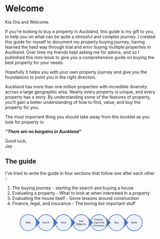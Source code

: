 # Welcome

Kia Ora and Welcome.

If you're looking to buy a property in Auckland, this guide is my gift to you, to help you on what can be quite a stressful and complex journey. I created this guide for myself to document my property buying journey, having learned the hard way through trial and error buying multiple properties in Auckland. Over time my friends kept asking me for advice, and so I published this mini-book to give you a comprehensive guide on buying the best property for your needs.&#x20;

Hopefully it helps you with your own property journey and give you the foundations to point you in the right direction.

Auckland has more than one million properties with incredible diversity across a large geographic area. Nearly every property is unique, and every property has a story. By understanding some of the features of property, you’ll gain a better understanding of how to find, value, and buy the property for you.

The most important thing you should take away from this booklet as you look for property is:

_**“There are no bargains in Auckland”**_

Good luck,\
Jay

## The guide

I've tried to write the guide in four sections that follow one after each other -&#x20;

1. The buying journey - starting the search and buying a house
2. Evaluating a property - What to look at when interested in a property
3. Evaluating the house itself - Some lessons around construction
4. Finance, legal, and insurance - The boring but important stuff

<figure><img src=".gitbook/assets/image (20).png" alt=""><figcaption></figcaption></figure>
